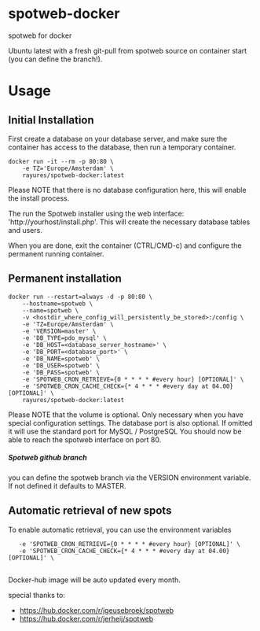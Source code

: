 # spotweb-docker
spotweb for docker

Ubuntu latest with a fresh git-pull from spotweb source on container start (you can define the branch!).

# Usage

## Initial Installation

First create a database on your database server, and make sure the container has access to the database, then run a temporary container.

```
docker run -it --rm -p 80:80 \
	-e TZ='Europe/Amsterdam' \
	rayures/spotweb-docker:latest
```

Please NOTE that there is no database configuration here, this will enable the install process.

The run the Spotweb installer using the web interface: 'http://yourhost/install.php'. This will create the necessary database tables and users.

When you are done, exit the container (CTRL/CMD-c) and configure the permanent running container.

## Permanent installation

```
docker run --restart=always -d -p 80:80 \
	--hostname=spotweb \
	--name=spotweb \
	-v <hostdir_where_config_will_persistently_be_stored>:/config \
	-e 'TZ=Europe/Amsterdam' \
   	-e 'VERSION=master' \
	-e 'DB_TYPE=pdo_mysql' \
	-e 'DB_HOST=<database_server_hostname>' \
	-e 'DB_PORT=<database_port>' \
	-e 'DB_NAME=spotweb' \
	-e 'DB_USER=spotweb' \
	-e 'DB_PASS=spotweb' \
   	-e 'SPOTWEB_CRON_RETRIEVE={0 * * * * #every hour} [OPTIONAL]' \
  	-e 'SPOTWEB_CRON_CACHE_CHECK={* 4 * * * #every day at 04.00} [OPTIONAL]' \
	rayures/spotweb-docker:latest
```

Please NOTE that the volume is optional. Only necessary when you have special configuration settings. The database port is also optional. If omitted it will use the standard port for MySQL / PostgreSQL
You should now be able to reach the spotweb interface on port 80.

##### Spotweb github branch
you can define the spotweb branch via the VERSION environment variable. If not defined it defaults to MASTER.

## Automatic retrieval of new spots

To enable automatic retrieval, you can use the environment variables 
```
   -e 'SPOTWEB_CRON_RETRIEVE={0 * * * * #every hour} [OPTIONAL]' \
   -e 'SPOTWEB_CRON_CACHE_CHECK={* 4 * * * #every day at 04.00} [OPTIONAL]' \
```

## 
Docker-hub image will be auto updated every month.

special thanks to:
- https://hub.docker.com/r/jgeusebroek/spotweb
- https://hub.docker.com/r/jerheij/spotweb
